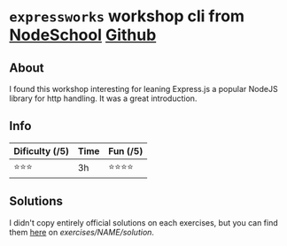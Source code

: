 # `expressworks` workshop cli from [NodeSchool](https://nodeschool.io/index.html) [Github](https://github.com/azat-co/expressworks/tree/master/)

## About

I found this workshop interesting for leaning Express.js a popular NodeJS library for http handling. It was a great introduction.

## Info
| __Dificulty (/5)__             | __Time__ | __Fun (/5)__                   |
|--------------------------------|----------|--------------------------------|
| :star::star::star:             | 3h       | :star::star::star::star:       |

## Solutions

I didn't copy entirely official solutions on each exercises, but you can find them [here](https://github.com/azat-co/expressworks/tree/master/) on _exercises/NAME/solution_.